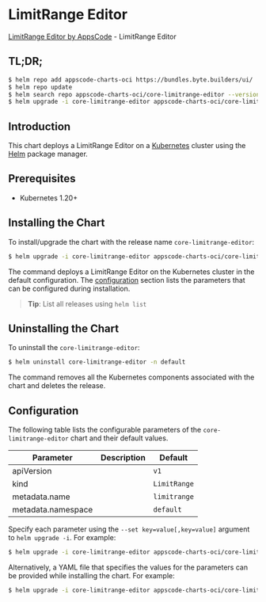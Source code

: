 # LimitRange Editor

[LimitRange Editor by AppsCode](https://appscode.com) - LimitRange Editor

## TL;DR;

```bash
$ helm repo add appscode-charts-oci https://bundles.byte.builders/ui/
$ helm repo update
$ helm search repo appscode-charts-oci/core-limitrange-editor --version=v0.13.0
$ helm upgrade -i core-limitrange-editor appscode-charts-oci/core-limitrange-editor -n default --create-namespace --version=v0.13.0
```

## Introduction

This chart deploys a LimitRange Editor on a [Kubernetes](http://kubernetes.io) cluster using the [Helm](https://helm.sh) package manager.

## Prerequisites

- Kubernetes 1.20+

## Installing the Chart

To install/upgrade the chart with the release name `core-limitrange-editor`:

```bash
$ helm upgrade -i core-limitrange-editor appscode-charts-oci/core-limitrange-editor -n default --create-namespace --version=v0.13.0
```

The command deploys a LimitRange Editor on the Kubernetes cluster in the default configuration. The [configuration](#configuration) section lists the parameters that can be configured during installation.

> **Tip**: List all releases using `helm list`

## Uninstalling the Chart

To uninstall the `core-limitrange-editor`:

```bash
$ helm uninstall core-limitrange-editor -n default
```

The command removes all the Kubernetes components associated with the chart and deletes the release.

## Configuration

The following table lists the configurable parameters of the `core-limitrange-editor` chart and their default values.

|     Parameter      | Description |         Default         |
|--------------------|-------------|-------------------------|
| apiVersion         |             | <code>v1</code>         |
| kind               |             | <code>LimitRange</code> |
| metadata.name      |             | <code>limitrange</code> |
| metadata.namespace |             | <code>default</code>    |


Specify each parameter using the `--set key=value[,key=value]` argument to `helm upgrade -i`. For example:

```bash
$ helm upgrade -i core-limitrange-editor appscode-charts-oci/core-limitrange-editor -n default --create-namespace --version=v0.13.0 --set apiVersion=v1
```

Alternatively, a YAML file that specifies the values for the parameters can be provided while
installing the chart. For example:

```bash
$ helm upgrade -i core-limitrange-editor appscode-charts-oci/core-limitrange-editor -n default --create-namespace --version=v0.13.0 --values values.yaml
```
